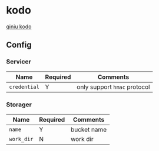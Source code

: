 # kodo

[qiniu kodo](https://www.qiniu.com/products/kodo)

## Config

### Servicer

| Name         | Required | Comments                     |
| ------------ | -------- | ---------------------------- |
| `credential` | Y        | only support `hmac` protocol |

### Storager

| Name       | Required | Comments    |
| ---------- | -------- | ----------- |
| `name`     | Y        | bucket name |
| `work_dir` | N        | work dir    |
